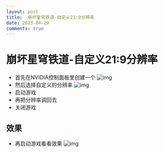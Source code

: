 ```yaml
---
layout: post
title:  崩坏星穹铁道-自定义21:9分辨率
date: 2023-04-29
comments: true
---
```


# 崩坏星穹铁道-自定义21:9分辨率

- 首先在NVIDIA控制面板里创建一个
![img](/assets/img/1682757471000.png)
- 然后选择自定义的分辨率
![img](/assets/img/1682757258456.png)
- 启动游戏
- 再把分辨率调回去
- 关闭游戏


## 效果
- 再启动游戏看看效果
![img](/assets/img/1682757112529.png)
